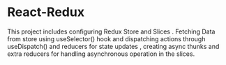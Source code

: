 # React-Redux

This project includes configuring Redux Store and Slices . Fetching Data from store using useSelector() hook and dispatching actions through useDispatch() and reducers for state updates , creating async thunks and extra reducers for handling asynchronous operation in the slices.
